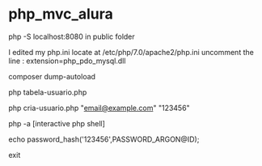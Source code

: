 # php_mvc_alura
php -S localhost:8080 in public folder

I edited my php.ini locate at /etc/php/7.0/apache2/php.ini
uncomment the line : extension=php_pdo_mysql.dll

composer dump-autoload

php tabela-usuario.php

php cria-usuario.php "email@example.com" "123456"


php -a [interactive php shell]

echo password_hash('123456',PASSWORD_ARGON@ID);

exit